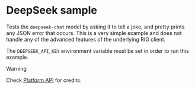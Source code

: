 # DeepSeek sample

Tests the `deepseek-chat` model by asking it to tell a joke, and pretty prints any JSON error that occurs. This is a very simple example and does not handle any of the advanced features of the underlying RIG client.

The `DEEPSEEK_API_KEY` environment variable must be set in order to run this example.

> [!WARNING]
> Check [Platform API](https://platform.deepseek.com/usage) for credits.
